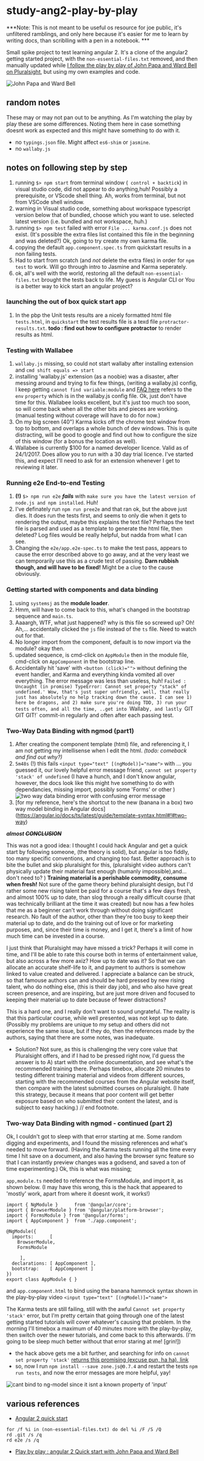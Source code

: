 # study-ang2-play-by-play

***Note: This is not meant to be useful os resource for joe public, it's unfiltered ramblings, and only here because it's easier for me to learn by writing docs, than scriblling with a pen in a notebook. ***

Small spike  project to test learning angular 2. It's a clone of the angular2 getting started project, with the `non-essential-files.txt` removed, and then manually updated while [I follow the play by play of John Papa and Ward Bell on Pluralsight](https://app.pluralsight.com/library/courses/play-by-play-angular-2-quick-start-john-papa-ward-bell/table-of-contents), but using my own examples and code.

![John Papa and Ward Bell](docs/two-guys.png)

## random notes

These may or may not pan out to be anything. As I'm watching the play by play these are some differences. Noting them here in case something doesnt work as expected and this might have something to do with it.

- no `typings.json` file. Might affect `es6-shim` or `jasmine`.
- no `wallaby.js`

## notes on following step by step

1. running `$> npm start` from terminal window (` control + backtick`) in visual studio code, did not appear to do anything,huh! Possibly a prerequisite, or VScode shell thing. Ah, works from terminal, but not from VSCode shell window.
1. warning in Visual studio code, something about workspace typescript version below that of bundled, choose which you want to use. selected latest version (i.e. bundled and not workspace, huh.)
1. running `$> npm test` failed with error `File ... karma.conf.js` does not exist. (It's possible the extra files list contained this file in the beginning and was deleted?) Ok, going to try create my own karma file.
1. copying the default `app.component.spec.ts` from quickstart results in a non failing tests.
1. Had to start from scratch (and *not* delete the extra files) in order for `npm test` to work. Will go through intro to Jasmine and Karma seperately.
 1. ok, all's well with the world, restoring all the default `non-essential-files.txt` brought the tests back to life. My guess is Angular CLI or You is a better way to kick start an angular project?

### launching the out of box quick start app

1. In the pbp the Unit tests results are a nicely formatted html file `tests.html`, in `quickstart` the test results file is a texd file `protractor-results.txt`. **todo : find out how to configure protractor** to render results as html.

### Testing with Wallabee

1. `wallaby.js` missing, so could not start wallaby after installing extension and `cmd shift equals => start`
 1. installing 'wallaby.js' extension (as a noobie) was a disaster, after messing around and trying to fix few things, (writing a wallaby.js) config, I keep getting `cannot find variable:module` and [FAQ here](https://wallabyjs.com/docs/intro/troubleshooting.html) refers to the `env` `property` which is in the wallaby.js config file. Ok, just don't have time for  this. Wallabee looks excellent, but it's just too much too soon, so will come back when all the other bits and pieces are working. (manual testing without coverage will have to do for now.)
1. On my big screen (40") Karma kicks off the chrome test window from top to bottom, and overlaps a whole bunch of dev windows. This is quite distracting, will be good to google and find out how to configure the size of this window (for a bonus the location as well).
1. Wallabee is currently $100 for a named developer licence. Valid as of 24/1/2017. Does allow you to run with a 30 day trial licence. I've started this, and expect I'll need to ask for an extension whenever I get to reviewing it later.

### Running e2e End-to-end Testing

1. **(!)** `$> npm run e2e` ***fails*** with `make sure you have the latest version of node.js and npm installed`. Huh!
 1. I've definately run `npm run pree2e` and that ran ok, but the above just dies. It does run the tests first, and seems to only die when it gets to rendering the output, maybe this explains the text file? Perhaps the text file is parsed and used as a template to generate the html file, then deleted? Log files would be really helpful, but nadda from what I can see.
 1. Changing the `e2e/app.e2e-spec.ts` to make the test pass, appears to cause the error described above to go away, and at the very least we can temporarily use this as a crude test of passing. **Darn rubbish though, and will have to be fixed!** Might be a clue to the cause obviously.

### Getting started with components and data binding

1. using `systemsj` as the **module loader**.
1. Hmm, will have to come back to this, what's changed in the bootstrap sequence and `main.ts`.
1. Aaaargh, WTF, what just happened? why is this file so screwed up? Oh! Ah,... accidentally clicked the `js` file instead of the `ts` file. Need to watch out for that. 
1. No longer import from the component, default is to now import via the module? okay then.
 1. updated sequence, is cmd-click on `AppModule` then in the module file, cmd-click on `AppComponent` in the bootstrap line.
1. Accidentally hit 'save' with `<button (click)="">` without defining the event handler, and Karma and everything kinda vomited all over everything. The error message was less than useless, huh! `Failed : Uncaught (in promise) TypeError: Cannot set property "stack" of undefined.' Wow, that's just super unfriendly, well, that really just has absolutely no help tracking down the cause. I can see 1) here be dragons, and 2) make sure you're doing TDD, 3) run your tests often, and all the time, ..get into `Wallaby`, and lastly `GIT GIT GIT!` commit-in regularly and often after each passing test. 

### Two-Way Data Binding with ngmod (part1)

1. After creating the component template (html) file, and referencing it, I am not getting my intellisense when I edit the html. *(todo: comeback and find out why?)*
1. `5m48s` (!) this fails `<input type="text" [(ngModel)]="name">` with ... you guessed it, our lovely helpful error message friend, `cannot set property 'stack' of undefined` (I have a hunch, and I don't know angular, however, the docs look like this might hve something to do with dependancies, missing import, possibly some 'Forms' or other )
    ![two way data binding error with confusing error message](docs/error1.png)
1. [for my reference, here's the shortcut to the new (banana in a box) two way model binding in Angular docs] (https://angular.io/docs/ts/latest/guide/template-syntax.html#!#two-way)

***almost ~~CONCLUSION~~***

This was not a good idea: I thought I could hack Angular and get a quick start by following someone, (the theory is solid), but angular is too fiddly, too many specific conventions, and changing too fast. Better approach is to bite the bullet and skip pluralsight for this, (pluralsight video authors can't physically update their material fast enough (humanly impossible),and... don't need to? ) **Training material is a perishable commodity, consume when fresh!** Not sure of the game theory behind pluralsight design, but I'd rather some new rising talent be paid for a course that's a few days fresh, and almost 100% up to date, than slog through a really difficult course (that was technically brilliant at the time it was created) but  now has a few holes that me as a beginner can't work through without doing significant research. No fault of the author, other than they're too  busy to keep their material up to date, and do the training out of love or for marketing purposes, and, since their time is money, and I get it, there's a limit of how much time can be invested in a course. 

I just think that Pluralsight may have missed a trick? Perhaps it will come in time, and I'll be able to rate this course both in terms of entertainment value, but also across a few more axiz? How up to date was it? So that we can allocate an accurate  shelf-life to it, and payment to authors is somehow linked to value created and delivered. I appreciate a balance can be struck, so that famouse authors can and should be hard pressed by new rising talent, who do nothing else, (this is their day job), and who also have great screen presence, and are inspiring, but are just more driven and focused to keeping their material up to date because of fewer distractions?

This is a hard one, and I really don't want to sound ungrateful. The reality is that this particular course, while well presented, was not kept up to date. (Possibly my problems are unique to my setup and others did not experience the same issue, but if they do, then the references made by the authors, saying that there are some notes, was inadequate. 

* Solution? Not sure, as this is challenging the very core value that Pluralsight offers, and if I had to be pressed right now, I'd guess the answer is to A) start with the online documentation, and see what's the recommended training there. Perhaps timebox, allocate 20 minutes to testing different training material and videos from different sources, starting with the recommended courses from the Angular website itself, then compare with the latest submitted courses on pluralsight. (I hate this strategy, because it means that poor content will get better exposure based on who submitted their content the latest, and is subject to easy hacking.) // end footnote.

### Two-way Data Binding with ngmod - continued (part 2)

Ok, I couldn't got to sleep with that error starting at me. Some random digging and experiments, and I found the missing references and what's needed to move forward. (Having the Karma tests running all the time every time I hit save on a document, and also having the browser sync feature so that I can instantly preview changes was a godsend, and saved a ton of time experimenting.) Ok, this is what was missing;

`app,module.ts` needed to reference the FormsModule, and import it, as shown below. (I may have this wrong, this is the hack that appeared to 'mostly' work, apart from where it doesnt work, it works!)
```
import { NgModule }      from '@angular/core';
import { BrowserModule } from '@angular/platform-browser';
import { FormsModule } from '@angular/forms';
import { AppComponent }  from './app.component';

@NgModule({
  imports:      [ 
    BrowserModule,
    FormsModule
    
     ],
  declarations: [ AppComponent ],
  bootstrap:    [ AppComponent ]
})
export class AppModule { }

```
and `app.component.html` to bind using the banana hammock syntax shown in the play-by-play video `<input type="text" [(ngModel)]="name">`

The Karma tests are still failing, still with the awful `Cannot set property 'stack'` error, but I'm pretty certain that going through one of the latest getting started tutorials will cover whatever's causing that problem. In the morning I'll timebox a maximum of 40 minutes more with the play-by-play, then switch over the newer tutorials, and come back to this afterwards. (I'm going to be sleep much better without that error staring at me! [grin!])

- the hack above gets me a bit further, and searching for info on `cannot set property 'stack'` [returns this promising (excuse pun, ha ha), link ](http://stackoverflow.com/questions/41633287/angular2-cannot-set-property-stack-of-undefined)
 - so, now I run `npm install --save zone.js@0.7.4` and restart the tests `npm run tests`, and now the error messages are more helpful, yay!

![cant bind to ng-model since it isnt a known property of 'input'](docs/cant-bind-to-ngmodel.png)


## various references

- [Angular 2 quick start](https://github.com/angular/quickstart)
 
 ```   
for /f %i in (non-essential-files.txt) do del %i /F /S /Q
rd .git /s /q
rd e2e /s /q 
```

- [Play by play : angular 2 Quick start with John Papa and Ward Bell](https://app.pluralsight.com/library/courses/play-by-play-angular-2-quick-start-john-papa-ward-bell/table-of-contents)